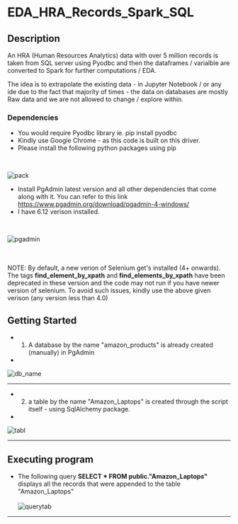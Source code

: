 # EDA_HRA_Records_Spark_SQL

## Description

An HRA (Human Resources Analytics) data with over 5 million records is taken from SQL server using Pyodbc and then the dataframes / varialble are converted to Spark for further computations / EDA.

The idea is to extrapolate the existing data - in Jupyter Notebook / or any ide due to the fact that majority of times - the data on databases are mostly Raw data and we are not allowed to change / explore within.

### Dependencies

* You would require Pyodbc library ie.  pip install pyodbc
* Kindly use Google Chrome - as this code is built on this driver.
* Please install the following python packages using pip
<br>

  ![pack](https://user-images.githubusercontent.com/72039550/192081245-d3b0c7e6-329c-454f-a141-5b23e0dafa92.png)
<br>
* Install PgAdmin latest version and all other dependencies that come along with it. You can refer to this link
    https://www.pgadmin.org/download/pgadmin-4-windows/
    <br>
* I have 6.12 verison installed.
<br>

![pgadmin](https://user-images.githubusercontent.com/72039550/192081464-22354ec5-e009-4fbe-9657-01b936b0d2f9.png)

<br><br>
NOTE:  By default, a new verion of Selenium get's installed (4+ onwards).  The tags **find_element_by_xpath** and **find_elements_by_xpath** have been deprecated in these version and the code may not run if you have newer version of selenium. To avoid such issues, kindly use the above given verison (any version less than 4.0)
<br>

## Getting Started

* 1) A database by the name "amazon_products" is already created (manually) in PgAdmin
* <br>
![db_name](https://user-images.githubusercontent.com/72039550/192081173-5af21c9a-634b-4228-b65c-dcd308f559f2.jpg)

<hr>

* 2) a table by the name "Amazon_Laptops" is created through the script itself - using SqlAlchemy package.
* <br>

![tabl](https://user-images.githubusercontent.com/72039550/192104858-c019320d-cb70-4c1d-9899-156ceb4e123d.png)
<br>
<hr>


## Executing program

* The following query  **SELECT * FROM public."Amazon_Laptops"** displays all the records that were appended to the table "Amazon_Laptops"
<br><br>
![querytab](https://user-images.githubusercontent.com/72039550/192105060-ded88e7f-b170-4c0f-9bfd-1df9b946ffc7.png)

<hr>

